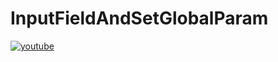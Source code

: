 # InputFieldAndSetGlobalParam
[![youtube](https://img.youtube.com/vi/YzgLiXBEegA/0.jpg)](http://www.youtube.com/watch?v=YzgLiXBEegA "InputFieldAndSetGlobalParam")
